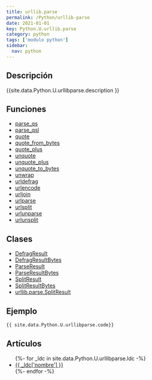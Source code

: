 ```yaml
---
title: urllib.parse
permalink: /Python/urllib-parse
date: 2021-01-01
key: Python.U.urllib.parse
category: python
tags: ['modulo python']
sidebar: 
  nav: python
---
```


## Descripción
{{site.data.Python.U.urllibparse.description }}

## Funciones
* [parse_qs](/Python/urllib-parse/parse_qs/)
* [parse_qsl](/Python/urllib-parse/parse_qsl/)
* [quote](/Python/urllib-parse/quote/)
* [quote_from_bytes](/Python/urllib-parse/quote_from_bytes/)
* [quote_plus](/Python/urllib-parse/quote_plus/)
* [unquote](/Python/urllib-parse/unquote/)
* [unquote_plus](/Python/urllib-parse/unquote_plus/)
* [unquote_to_bytes](/Python/urllib-parse/unquote_to_bytes/)
* [unwrap](/Python/urllib-parse/unwrap/)
* [urldefrag](/Python/urllib-parse/urldefrag/)
* [urlencode](/Python/urllib-parse/urlencode/)
* [urljoin](/Python/urllib-parse/urljoin/)
* [urlparse](/Python/urllib-parse/urlparse/)
* [urlsplit](/Python/urllib-parse/urlsplit/)
* [urlunparse](/Python/urllib-parse/urlunparse/)
* [urlunsplit](/Python/urllib-parse/urlunsplit/)

## Clases
* [DefragResult](/Python/urllib-parse/DefragResult/)
* [DefragResultBytes](/Python/urllib-parse/DefragResultBytes/)
* [ParseResult](/Python/urllib-parse/ParseResult/)
* [ParseResultBytes](/Python/urllib-parse/ParseResultBytes/)
* [SplitResult](/Python/urllib-parse/SplitResult/)
* [SplitResultBytes](/Python/urllib-parse/SplitResultBytes/)
* [urllib.parse.SplitResult](/Python/urllib-parse/urllib.parse.SplitResult/)

## Ejemplo
~~~python
{{ site.data.Python.U.urllibparse.code}}
~~~

## Artículos
<ul>
{%- for _ldc in site.data.Python.U.urllibparse.ldc -%}
   <li>
       <a href="{{_ldc['url'] }}">{{ _ldc['nombre'] }}</a>
   </li>
{%- endfor -%}
</ul>

